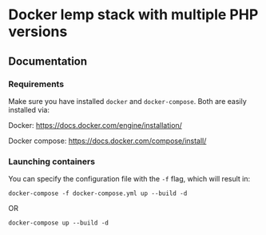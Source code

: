 # Docker lemp stack with multiple PHP versions

## Documentation

### Requirements

Make sure you have installed `docker` and `docker-compose`. Both are easily installed via:

Docker: https://docs.docker.com/engine/installation/

Docker compose: https://docs.docker.com/compose/install/

### Launching containers

You can specify the configuration file with the `-f` flag, which will result in:

    docker-compose -f docker-compose.yml up --build -d

OR

    docker-compose up --build -d
